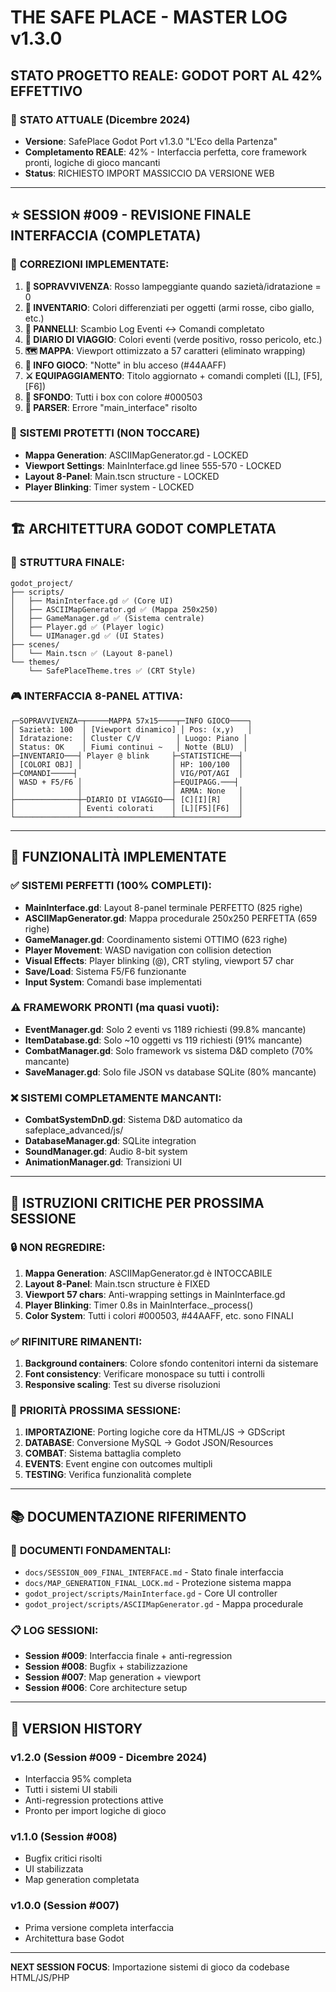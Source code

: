 # THE SAFE PLACE - MASTER LOG v1.3.0
## **STATO PROGETTO REALE: GODOT PORT AL 42% EFFETTIVO**

### 🎯 **STATO ATTUALE (Dicembre 2024)**
- **Versione**: SafePlace Godot Port v1.3.0 "L'Eco della Partenza"
- **Completamento REALE**: 42% - Interfaccia perfetta, core framework pronti, logiche di gioco mancanti
- **Status**: RICHIESTO IMPORT MASSICCIO DA VERSIONE WEB

---

## ⭐ **SESSION #009 - REVISIONE FINALE INTERFACCIA (COMPLETATA)**

### 🔧 **CORREZIONI IMPLEMENTATE:**
1. **💉 SOPRAVVIVENZA**: Rosso lampeggiante quando sazietà/idratazione = 0
2. **🎨 INVENTARIO**: Colori differenziati per oggetti (armi rosse, cibo giallo, etc.)
3. **🔄 PANNELLI**: Scambio Log Eventi ↔ Comandi completato
4. **📖 DIARIO DI VIAGGIO**: Colori eventi (verde positivo, rosso pericolo, etc.)
5. **🗺️ MAPPA**: Viewport ottimizzato a 57 caratteri (eliminato wrapping)
6. **🌙 INFO GIOCO**: "Notte" in blu acceso (#44AAFF)
7. **⚔️ EQUIPAGGIAMENTO**: Titolo aggiornato + comandi completi ([L], [F5], [F6])
8. **🎨 SFONDO**: Tutti i box con colore #000503
9. **🐛 PARSER**: Errore "main_interface" risolto

### 🚨 **SISTEMI PROTETTI (NON TOCCARE)**
- **Mappa Generation**: ASCIIMapGenerator.gd - LOCKED
- **Viewport Settings**: MainInterface.gd linee 555-570 - LOCKED  
- **Layout 8-Panel**: Main.tscn structure - LOCKED
- **Player Blinking**: Timer system - LOCKED

---

## 🏗️ **ARCHITETTURA GODOT COMPLETATA**

### 📁 **STRUTTURA FINALE:**
```
godot_project/
├── scripts/
│   ├── MainInterface.gd ✅ (Core UI)
│   ├── ASCIIMapGenerator.gd ✅ (Mappa 250x250)
│   ├── GameManager.gd ✅ (Sistema centrale)
│   ├── Player.gd ✅ (Player logic)
│   └── UIManager.gd ✅ (UI States)
├── scenes/
│   └── Main.tscn ✅ (Layout 8-panel)
└── themes/
    └── SafePlaceTheme.tres ✅ (CRT Style)
```

### 🎮 **INTERFACCIA 8-PANEL ATTIVA:**
```
┌─SOPRAVVIVENZA─┬─────MAPPA 57x15────┬─INFO GIOCO────┐
│ Sazietà: 100  │ [Viewport dinamico] │ Pos: (x,y)   │
│ Idratazione:  │ Cluster C/V        │ Luogo: Piano │
│ Status: OK    │ Fiumi continui ~   │ Notte (BLU)  │
├─INVENTARIO───┤ Player @ blink     ├─STATISTICHE──┤
│ [COLORI OBJ] │                    │ HP: 100/100  │
├─COMANDI─────┤                     │ VIG/POT/AGI  │
│ WASD + F5/F6 │                    ├─EQUIPAGG.───┤
│              │                    │ ARMA: None   │
├──────────────┼─DIARIO DI VIAGGIO──┤ [C][I][R]    │
│              │ Eventi colorati    │ [L][F5][F6]  │
└──────────────┴────────────────────┴──────────────┘
```

---

## 🎯 **FUNZIONALITÀ IMPLEMENTATE**

### ✅ **SISTEMI PERFETTI (100% COMPLETI):**
- **MainInterface.gd**: Layout 8-panel terminale PERFETTO (825 righe)
- **ASCIIMapGenerator.gd**: Mappa procedurale 250x250 PERFETTA (659 righe)
- **GameManager.gd**: Coordinamento sistemi OTTIMO (623 righe)
- **Player Movement**: WASD navigation con collision detection
- **Visual Effects**: Player blinking (@), CRT styling, viewport 57 char
- **Save/Load**: Sistema F5/F6 funzionante
- **Input System**: Comandi base implementati

### ⚠️ **FRAMEWORK PRONTI (ma quasi vuoti):**
- **EventManager.gd**: Solo 2 eventi vs 1189 richiesti (99.8% mancante)
- **ItemDatabase.gd**: Solo ~10 oggetti vs 119 richiesti (91% mancante)
- **CombatManager.gd**: Solo framework vs sistema D&D completo (70% mancante)
- **SaveManager.gd**: Solo file JSON vs database SQLite (80% mancante)

### ❌ **SISTEMI COMPLETAMENTE MANCANTI:**
- **CombatSystemDnD.gd**: Sistema D&D automatico da safeplace_advanced/js/
- **DatabaseManager.gd**: SQLite integration
- **SoundManager.gd**: Audio 8-bit system
- **AnimationManager.gd**: Transizioni UI

---

## 🚨 **ISTRUZIONI CRITICHE PER PROSSIMA SESSIONE**

### 🔒 **NON REGREDIRE:**
1. **Mappa Generation**: ASCIIMapGenerator.gd è INTOCCABILE
2. **Layout 8-Panel**: Main.tscn structure è FIXED
3. **Viewport 57 chars**: Anti-wrapping settings in MainInterface.gd
4. **Player Blinking**: Timer 0.8s in MainInterface._process()
5. **Color System**: Tutti i colori #000503, #44AAFF, etc. sono FINALI

### ✅ **RIFINITURE RIMANENTI:**
1. **Background containers**: Colore sfondo contenitori interni da sistemare
2. **Font consistency**: Verificare monospace su tutti i controlli
3. **Responsive scaling**: Test su diverse risoluzioni

### 🎯 **PRIORITÀ PROSSIMA SESSIONE:**
1. **IMPORTAZIONE**: Porting logiche core da HTML/JS → GDScript
2. **DATABASE**: Conversione MySQL → Godot JSON/Resources
3. **COMBAT**: Sistema battaglia completo
4. **EVENTS**: Event engine con outcomes multipli
5. **TESTING**: Verifica funzionalità complete

---

## 📚 **DOCUMENTAZIONE RIFERIMENTO**

### 🔑 **DOCUMENTI FONDAMENTALI:**
- `docs/SESSION_009_FINAL_INTERFACE.md` - Stato finale interfaccia
- `docs/MAP_GENERATION_FINAL_LOCK.md` - Protezione sistema mappa
- `godot_project/scripts/MainInterface.gd` - Core UI controller
- `godot_project/scripts/ASCIIMapGenerator.gd` - Mappa procedurale

### 📋 **LOG SESSIONI:**
- **Session #009**: Interfaccia finale + anti-regression
- **Session #008**: Bugfix + stabilizzazione  
- **Session #007**: Map generation + viewport
- **Session #006**: Core architecture setup

---

## 🔄 **VERSION HISTORY**

### v1.2.0 (Session #009 - Dicembre 2024)
- Interfaccia 95% completa
- Tutti i sistemi UI stabili
- Anti-regression protections attive
- Pronto per import logiche di gioco

### v1.1.0 (Session #008)
- Bugfix critici risolti
- UI stabilizzata
- Map generation completata

### v1.0.0 (Session #007)  
- Prima versione completa interfaccia
- Architettura base Godot

---

**NEXT SESSION FOCUS**: Importazione sistemi di gioco da codebase HTML/JS/PHP 